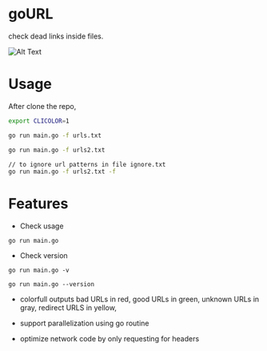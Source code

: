 # goURL

check dead links inside files.

![Alt Text](https://dev-to-uploads.s3.amazonaws.com/i/yczaka2e9vazsg49i4l8.gif)

# Usage

After clone the repo, 

```bash
export CLICOLOR=1

go run main.go -f urls.txt

go run main.go -f urls2.txt

// to ignore url patterns in file ignore.txt
go run main.go -f urls2.txt -f
```

# Features

- Check usage
 
`go run main.go`

- Check version

`go run main.go -v`

`go run main.go --version`


- colorfull outputs
bad URLs in red, good URLs in green, unknown URLs in gray, redirect URLS in yellow,

- support parallelization using go routine

- optimize network code by only requesting for headers

